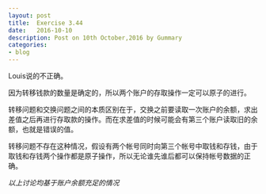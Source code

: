 ```yaml
---
layout: post
title:  Exercise 3.44
date:   2016-10-10
description: Post on 10th October,2016 by Gummary
categories:
- blog
---
```


Louis说的不正确。

因为转移钱款的数量是确定的，所以两个账户的存取操作一定可以原子的进行。

转移问题和交换问题之间的本质区别在于，交换之前要读取一次账户的余额，求出差值之后再进行存取款的操作。而在求差值的时候可能会有第三个账户读取旧的余额，也就是错误的值。

转移问题不存在这种情况，假设有两个帐号同时向第三个帐号中取钱和存钱，由于取钱和存钱两个操作都是原子操作，所以无论谁先谁后都可以保持帐号数据的正确。

*以上讨论均基于账户余额充足的情况*
